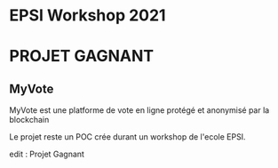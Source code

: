 # EPSI Workshop 2021

# PROJET GAGNANT

## MyVote

MyVote est une platforme de vote en ligne protégé et anonymisé par la blockchain

Le projet reste un POC crée durant un workshop de l'ecole EPSI.


edit : Projet Gagnant
